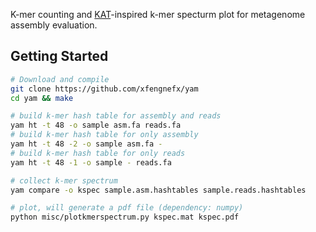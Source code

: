 K-mer counting and [KAT](https://github.com/TGAC/KAT)-inspired k-mer specturm plot for metagenome assembly evaluation. 

## Getting Started

```sh
# Download and compile
git clone https://github.com/xfengnefx/yam
cd yam && make

# build k-mer hash table for assembly and reads
yam ht -t 48 -o sample asm.fa reads.fa
# build k-mer hash table for only assembly
yam ht -t 48 -2 -o sample asm.fa -
# build k-mer hash table for only reads
yam ht -t 48 -1 -o sample - reads.fa 

# collect k-mer spectrum
yam compare -o kspec sample.asm.hashtables sample.reads.hashtables

# plot, will generate a pdf file (dependency: numpy)
python misc/plotkmerspectrum.py kspec.mat kspec.pdf
```
